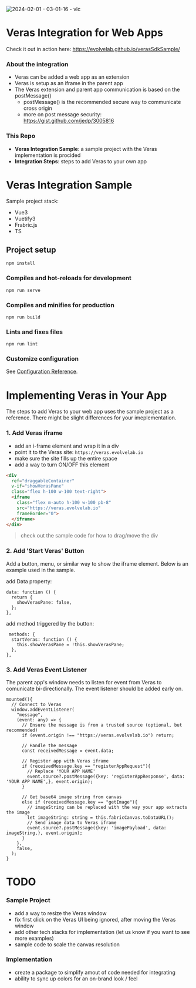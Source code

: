 ![2024-02-01 - 03-01-16 - vlc](https://github.com/EvolveLAB/Veras-3rdParty-vue-ts-integration/assets/107583178/d1119dd0-1798-4bb0-a258-401ed3c1d682)

# Veras Integration for Web Apps
Check it out in action here: https://evolvelab.github.io/verasSdkSample/

### About the integration
* Veras can be added a web app as an extension
* Veras is setup as an iframe in the parent app
* The Veras extension and parent app communication is based on the postMessage()
  * postMessage() is the recommended secure way to communicate cross origin
  * more on post message security: https://gist.github.com/jedp/3005816

### This Repo
* **Veras Integration Sample**: a sample project with the Veras implementation is procided
* **Integration Steps**: steps to add Veras to your own app

# Veras Integration Sample
Sample project stack:
* Vue3
* Vuetify3
* Frabric.js
* TS

## Project setup
```
npm install
```

### Compiles and hot-reloads for development
```
npm run serve
```

### Compiles and minifies for production
```
npm run build
```

### Lints and fixes files
```
npm run lint
```

### Customize configuration
See [Configuration Reference](https://cli.vuejs.org/config/).

# Implementing Veras in Your App
The steps to add Veras to your web app uses the sample project as a reference. There might be slight differences for your imeplementation.


### 1. Add Veras iframe
* add an i-frame element and wrap it in a div
* point it to the Veras site: `https://veras.evolvelab.io`
* make sure the site fills up the entire space
* add a way to turn ON/OFF this element
```html
<div
  ref="draggableContainer" 
  v-if="showVerasPane"
  class="flex h-100 w-100 text-right">
  <iframe
    class="flex m-auto h-100 w-100 pb-8"
    src="https://veras.evolvelab.io"
    frameBorder="0">
  </iframe>
</div>
```
> check out the sample code for how to drag/move the div

### 2. Add 'Start Veras' Button
Add a button, menu, or similar way to show the iframe element. Below is an example used in the sample.

add Data property:
```TS
data: function () {
  return {
    showVerasPane: false,
  };
},
```

add method triggered by the button:
```TS
 methods: {
  startVeras: function () {
    this.showVerasPane = !this.showVerasPane;
  },
},
```

### 3. Add Veras Event Listener
The parent app's window needs to listen for event from Veras to comunicate bi-directionally. The event listener should be added early on.

```TS
mounted(){
  // Connect to Veras
  window.addEventListener(
    "message",
    (event: any) => {
      // Ensure the message is from a trusted source (optional, but recommended)
      if (event.origin !== "https://veras.evolvelab.io") return;

      // Handle the message
      const receivedMessage = event.data;

      // Register app with Veras iframe
      if (receivedMessage.key == "registerAppRequest"){
        // Replace 'YOUR APP NAME'
        event.source?.postMessage({key: 'registerAppResponse', data: 'YOUR APP NAME',}, event.origin);
      }

      // Get base64 image string from canvas
      else if (receivedMessage.key == "getImage"){
        // imageString can be replaced with the way your app extracts the image
        let imageString: string = this.fabricCanvas.toDataURL();
        // Send image data to Veras iframe
        event.source?.postMessage({key: 'imagePayload', data: imageString,}, event.origin);
      }
    },
    false,
  );
}
```


# TODO
### Sample Project
* add a way to resize the Veras window
* fix first click on the Veras UI being ignored, after moving the Veras window
* add other tech stacks for implementation (let us know if you want to see more examples)
* sample code to scale the canvas resolution

### Implementation
* create a package to simplify amout of code needed for integrating
* ability to sync up colors for an on-brand look / feel
